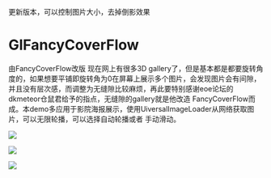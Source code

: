 ﻿更新版本，可以控制图片大小，去掉倒影效果

GlFancyCoverFlow
================

由FancyCoverFlow改版
现在网上有很多3D gallery了，但是基本都是都要旋转角度的，如果想要平铺即旋转角为0在屏幕上展示多个图片，会发现图片会有间隙， 
并且没有层次感，而调整为无缝隙比较麻烦，再此要特别感谢eoe论坛的dkmeteor仓鼠君给予的指点，无缝隙的gallery就是他改造 
FancyCoverFlow而成。本demo多应用于影院海报展示，使用UiversalImageLoader从网络获取图片，可以无限轮播，可以选择自动轮播或者 
手动滑动。

![](https://github.com/LittleLiByte/GlFancyCoverFlow/blob/master/res/raw/ScreenShots/device-2014-10-15-141029.png)

![](https://github.com/LittleLiByte/GlFancyCoverFlow/blob/master/res/raw/ScreenShots/device-2014-10-15-141041.png)

![](https://github.com/LittleLiByte/GlFancyCoverFlow/blob/master/res/raw/ScreenShots/device-2014-10-15-141056.png)

